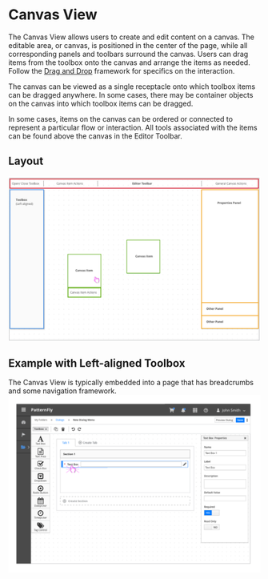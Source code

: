 # Canvas View

The Canvas View allows users to create and edit content on a canvas. The editable area, or canvas, is positioned in the center of the page, while all corresponding panels and toolbars surround the canvas. Users can drag items from the toolbox onto the canvas and arrange the items as needed.
Follow the [Drag and Drop](http://www.patternfly.org/pattern-library/forms-and-controls/drag-and-drop/) framework for specifics on the interaction.

The canvas can be viewed as a single receptacle onto which toolbox items can be dragged anywhere. In some cases, there may be container objects on the canvas into which toolbox items can be dragged.

In some cases, items on the canvas can be ordered or connected to represent a particular flow or interaction. All tools associated with the items can be found above the canvas in the Editor Toolbar.

## Layout
![Canvas Layout](img/Canvas-01.png)

## Example with Left-aligned Toolbox
The Canvas View is typically embedded into a page that has breadcrumbs and some navigation framework.
![Canvas Layout](img/Canvas-02@2x.png)
